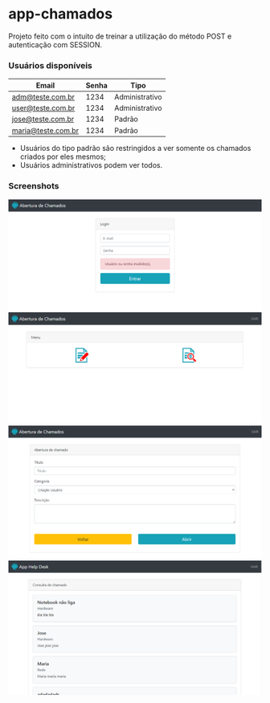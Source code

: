 # app-chamados
Projeto feito com o intuito de treinar a utilização do método POST e autenticação com SESSION.
### Usuários disponíveis
|Email|Senha|Tipo
|--|--|--|
|adm@teste.com.br|1234|Administrativo
|user@teste.com.br|1234|Administrativo
|jose@teste.com.br|1234|Padrão
|maria@teste.com.br|1234|Padrão
- Usuários do tipo padrão são restringidos a ver somente os chamados criados por eles mesmos;
- Usuários administrativos podem ver todos.
### Screenshots
![Página de Login](https://raw.githubusercontent.com/teuspersi/app-chamados/main/screenshot1.png)
![Página Home](https://raw.githubusercontent.com/teuspersi/app-chamados/main/screenshot2.png)
![Página Abrir Chamados](https://raw.githubusercontent.com/teuspersi/app-chamados/main/screenshot3.png)
![Página Consultar Chamados](https://raw.githubusercontent.com/teuspersi/app-chamados/main/screenshot4.png)
